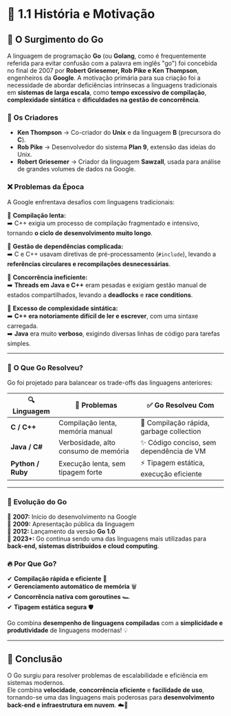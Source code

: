 # 📜 **1.1 História e Motivação**

## 🚀 **O Surgimento do Go**

A linguagem de programação **Go** (ou **Golang**, como é frequentemente referida para evitar confusão com a palavra em inglês "go") foi concebida no final de 2007 por **Robert Griesemer, Rob Pike e Ken Thompson**, engenheiros da **Google**. A motivação primária para sua criação foi a necessidade de abordar deficiências intrínsecas a linguagens tradicionais em **sistemas de larga escala**, como **tempo excessivo de compilação**, **complexidade sintática** e **dificuldades na gestão de concorrência**.

### 👥 **Os Criadores**
- **Ken Thompson** → Co-criador do **Unix** e da linguagem **B** (precursora do **C**).
- **Rob Pike** → Desenvolvedor do sistema **Plan 9**, extensão das ideias do Unix.
- **Robert Griesemer** → Criador da linguagem **Sawzall**, usada para análise de grandes volumes de dados na Google.

### ❌ **Problemas da Época**
A Google enfrentava desafios com linguagens tradicionais:

🔸 **Compilação lenta:**  
➡️ C++ exigia um processo de compilação fragmentado e intensivo, tornando **o ciclo de desenvolvimento muito longo**.  

🔸 **Gestão de dependências complicada:**  
➡️ C e C++ usavam diretivas de pré-processamento (`#include`), levando a **referências circulares e recompilações desnecessárias**.

🔸 **Concorrência ineficiente:**  
➡️ **Threads em Java e C++** eram pesadas e exigiam gestão manual de estados compartilhados, levando a **deadlocks** e **race conditions**.

🔸 **Excesso de complexidade sintática:**  
➡️ **C++ era notoriamente difícil de ler e escrever**, com uma sintaxe carregada.  
➡️ **Java** era muito **verboso**, exigindo diversas linhas de código para tarefas simples.  

---

### 🎯 **O Que Go Resolveu?**
Go foi projetado para balancear os trade-offs das linguagens anteriores:

| 🔍 **Linguagem** | 🛑 **Problemas** | ✅ **Go Resolveu Com** |
|---------------|------------------|-----------------------|
| **C / C++** | Compilação lenta, memória manual | 🚀 Compilação rápida, garbage collection |
| **Java / C#** | Verbosidade, alto consumo de memória | ✨ Código conciso, sem dependência de VM |
| **Python / Ruby** | Execução lenta, sem tipagem forte | ⚡ Tipagem estática, execução eficiente |

---

### 📅 **Evolução do Go**
📌 **2007:** Início do desenvolvimento na Google  
📌 **2009:** Apresentação pública da linguagem  
📌 **2012:** Lançamento da versão **Go 1.0**  
📌 **2023+:** Go continua sendo uma das linguagens mais utilizadas para **back-end, sistemas distribuídos e cloud computing**.

### 🔥 **Por Que Go?**
✔ **Compilação rápida e eficiente** 🚀  
✔ **Gerenciamento automático de memória** 🗑️  
✔ **Concorrência nativa com goroutines** 🏎️  
✔ **Tipagem estática segura** 🛡️  

Go combina **desempenho de linguagens compiladas** com a **simplicidade e produtividade** de linguagens modernas! 💡

---

## 📌 **Conclusão**
O Go surgiu para resolver problemas de escalabilidade e eficiência em sistemas modernos.  
Ele combina **velocidade**, **concorrência eficiente** e **facilidade de uso**, tornando-se uma das linguagens mais poderosas para **desenvolvimento back-end e infraestrutura em nuvem**. ☁️🚀
